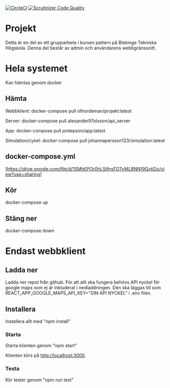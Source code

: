
[![CircleCI](https://circleci.com/gh/othorde/projekt.svg?style=svg)](https://circleci.com/gh/othorde/projekt)
[![Scrutinizer Code Quality](https://scrutinizer-ci.com/g/othorde/projekt/badges/quality-score.png?b=main)](https://scrutinizer-ci.com/g/othorde/projekt/?branch=main)


# Projekt

Detta är en del av ett grupparbete i kursen pattern på Blekinge Tekniska Högskola.
Denna del består av admin och användarens webbgränssnitt.

# Hela systemet

Kan hämtas genom docker

## Hämta
Webbklient: 
docker-compose pull othordeman/projekt:latest

Server:
docker-compose pull alexander97olsson/api_server

App:
docker-compose pull jontepson/app:latest

Simulation/cykel:
docker-compose pull johannapersson123/simulation:latest

## docker-compose.yml

[https://drive.google.com/file/d/1SMhEPOr0hLStIhgTGTvMLBNN19QvtGiz/view?usp=sharing]

## Kör

docker-compose up

## Stäng ner

docker-compose down

# Endast webbklient

## Ladda ner

Ladda ner repot från github.
För att allt ska fungera behövs API nyckel för google maps som ej är inkluderat i nedladdningen.
Den ska läggas till som REACT_APP_GOOGLE_MAPS_API_KEY="DIN API NYCKEL" i .env filen.

## Installera

Installera allt med "npm install"


### Starta

Starta klienten genom "npm start"

Klienten körs på 
[http://localhost:3000](http://localhost:3000).


### Testa

Kör tester genom "npm run test"


